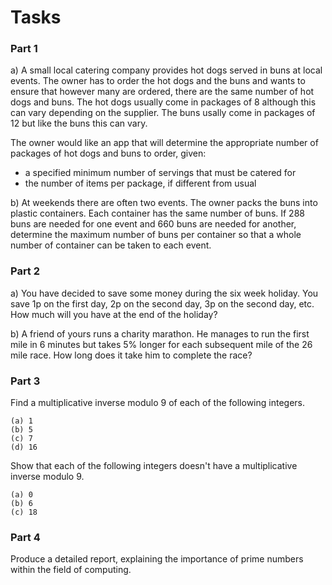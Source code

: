 # Tasks

### Part 1
  a) A small local catering company provides hot dogs served in buns at local events. The owner has to order the hot dogs and the buns and wants to ensure that however many are ordered, there are the same number of hot dogs and buns.
  The hot dogs usually come in packages of 8 although this can vary depending on the supplier.
  The buns usally come in packages of 12 but like the buns this can vary.
  
  The owner would like an app that will determine the appropriate number of packages of hot dogs and buns to order, given:
  - a specified minimum number of servings that must be catered for
  - the number of items per package, if different from usual
  
  b) At weekends there are often two events. The owner packs the buns into plastic containers. Each container has the same number of buns. If 288 buns are needed for one event and 660 buns are needed for another, determine the maximum number of buns per container so that a whole number of container can be taken to each event.
  
### Part 2
  a) You have decided to save some money during the six week holiday. You save 1p on the first day, 2p on the second day, 3p on the second day, etc. How much will you have at the end of the holiday?
  
  b) A friend of yours runs a charity marathon. He manages to run the first mile in 6 minutes but takes 5% longer for each subsequent mile of the 26 mile race. How long does it take him to complete the race? 

### Part 3
  Find a multiplicative inverse modulo 9 of each of the following integers.
  
    (a) 1
    (b) 5
    (c) 7
    (d) 16

  Show that each of the following integers doesn't have a multiplicative inverse modulo 9. 
  
    (a) 0
    (b) 6
    (c) 18
    
### Part 4
  Produce a detailed report, explaining the importance of prime numbers within the field of computing.
  
